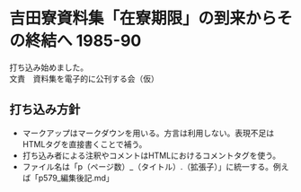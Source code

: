 # 吉田寮資料集「在寮期限」の到来からその終結へ 1985-90

打ち込み始めました。  
文責　資料集を電子的に公刊する会（仮）

## 打ち込み方針
* マークアップはマークダウンを用いる。方言は利用しない。表現不足はHTMLタグを直接書くことで補う。
* 打ち込み者による注釈やコメントはHTMLにおけるコメントタグを使う。
* ファイル名は「p（ページ数）\_（タイトル）.（拡張子）」に統一する。例えば「p579\_編集後記.md」

